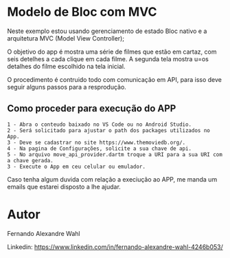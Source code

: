 # Modelo de Bloc com MVC

Neste exemplo estou usando gerenciamento de estado Bloc nativo e a arquitetura MVC (Model View Controller);

O objetivo do app é mostra uma série de filmes que estão em cartaz, com seis detelhes a cada clique em cada filme.
A segunda tela mostra u=os detalhes do filme escolhido na tela inicial.


O procedimento é contruido todo com comunicação em API, para isso deve seguir alguns passos para a resprodução.

## Como proceder para execução do APP

	1 - Abra o conteudo baixado no VS Code ou no Android Studio.
	2 - Será solicitado para ajustar o path dos packages utilizados no App.
    3 - Deve se cadastrar no site https://www.themoviedb.org/.
    4 - Na pagina de Configurações, solicite a sua chave de api.
    5 - No arquivo move_api_provider.dartm troque a URI para a sua URI com a chave gerada.
	3 - Execute o App em ceu celular ou emulador.
	
Caso tenha algum duvida com relação a execiução ao APP, me manda um emails que estarei disposto a lhe ajudar.

# Autor

Fernando Alexandre Wahl

Linkedin: https://www.linkedin.com/in/fernando-alexandre-wahl-4246b053/
